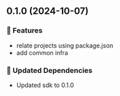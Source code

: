 ## 0.1.0 (2024-10-07)

### 🚀 Features

- relate projects using package.json
- add common infra

### 🧱 Updated Dependencies

- Updated sdk to 0.1.0